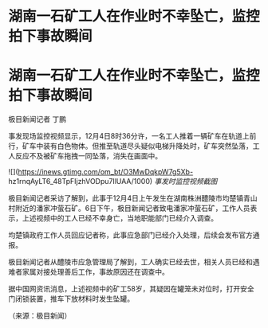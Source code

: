 # 湖南一石矿工人在作业时不幸坠亡，监控拍下事故瞬间

# 湖南一石矿工人在作业时不幸坠亡，监控拍下事故瞬间

极目新闻记者 丁鹏

事发现场监控视频显示，12月4日8时36分许，一名工人推着一辆矿车在轨道上前行，矿车中装有白色物体。但推至轨道尽头疑似电梯升降处时，矿车突然坠落，工人反应不及被矿车拖拽一同坠落，消失在画面中。

![](https://inews.gtimg.com/om_bt/O3MwDqkpW7g5Xb-
hz1rnqAyLT6_48TpFIjzhVODpu7IlUAA/1000) _事发时监控视频截图_

极目新闻记者采访了解到，此事于12月4日上午发生在湖南株洲醴陵市均楚镇青山村附近的潘家冲萤石矿。6日下午，极目新闻记者致电潘家冲萤石矿，工作人员表示，上述视频中的工人已经不幸身亡，当地职能部门已经介入调查。

均楚镇政府工作人员回应记者称，此事应急部门已经介入处理，后续会发布官方通报。

极目新闻记者从醴陵市应急管理局了解到，工人确实已经去世，相关人员已经和遇难者家属对接处理善后工作，事故原因还在调查中。

据中国网资讯消息，上述视频中的矿工58岁，其疑因在罐笼未对位时，打开安全门闭锁装置，推车下放材料时发生坠罐。

（来源：极目新闻）

